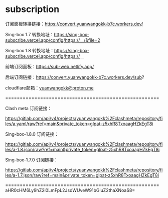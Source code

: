 # subscription

订阅面板转换链接：https://convert.yuanwangokk-b7c.workers.dev/

Sing-box 1.7 转换地址：https://sing-box-subscribe.vercel.app/config/https://__/&file=2

Sing-box 1.8 转换地址：https://sing-box-subscribe.vercel.app/config/https://__

前端订阅面板：https://sub-web.netlify.app/

后端订阅链接：https://convert.yuanwangokk-b7c.workers.dev/sub?

cloudflare邮箱：yuanwangokk@proton.me

=====================================================
                                                                                    
Clash meta 订阅链接：

https://gitlab.com/api/v4/projects/yuanwangokk%2Fclashmeta/repository/files/a.yaml/raw?ref=main&private_token=glpat-z5xhR8TxoaagHZkEgT8i

Sing-box-1.8.0 订阅链接：

https://gitlab.com/api/v4/projects/yuanwangokk%2Fclashmeta/repository/files/a-1.8.json/raw?ref=main&private_token=glpat-z5xhR8TxoaagHZkEgT8i

Sing-box-1.7.0 订阅链接：

https://gitlab.com/api/v4/projects/yuanwangokk%2Fclashmeta/repository/files/a-1.7.json/raw?ref=main&private_token=glpat-z5xhR8TxoaagHZkEgT8i

=====================================================
aHR0cHM6Ly9hZ2l0LmFpL2JsdWUveW91bGluZ2thaXNoaS8=
